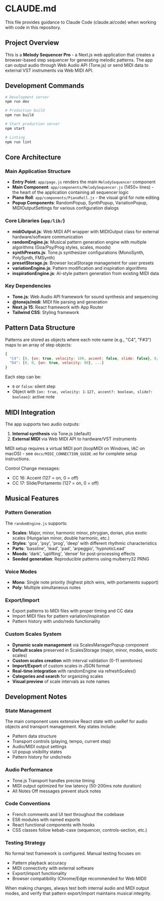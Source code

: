 # CLAUDE.md

This file provides guidance to Claude Code (claude.ai/code) when working with code in this repository.

## Project Overview

This is a **Melody Sequencer Pro** - a Next.js web application that creates a browser-based step sequencer for generating melodic patterns. The app can output audio through Web Audio API (Tone.js) or send MIDI data to external VST instruments via Web MIDI API.

## Development Commands

```bash
# Development server
npm run dev

# Production build
npm run build

# Start production server
npm start

# Linting
npm run lint
```

## Core Architecture

### Main Application Structure
- **Entry Point**: `app/page.js` renders the main `MelodySequencer` component
- **Main Component**: `app/components/MelodySequencer.js` (1450+ lines) - the heart of the application containing all sequencer logic
- **Piano Roll**: `app/components/PianoRoll.js` - the visual grid for note editing
- **Popup Components**: RandomPopup, SynthPopup, VariationPopup, MIDIOutputSettings for various configuration dialogs

### Core Libraries (`app/lib/`)
- **midiOutput.js**: Web MIDI API wrapper with MIDIOutput class for external hardware/software communication
- **randomEngine.js**: Musical pattern generation engine with multiple algorithms (Goa/Psy/Prog styles, scales, moods)
- **synthPresets.js**: Tone.js synthesizer configurations (MonoSynth, PolySynth, FMSynth)
- **presetStorage.js**: Browser localStorage management for user presets
- **variationEngine.js**: Pattern modification and inspiration algorithms
- **inspirationEngine.js**: AI-style pattern generation from existing MIDI data

### Key Dependencies
- **Tone.js**: Web Audio API framework for sound synthesis and sequencing
- **@tonejs/midi**: MIDI file parsing and generation
- **Next.js 15**: React framework with App Router
- **Tailwind CSS**: Styling framework

## Pattern Data Structure

Patterns are stored as objects where each note name (e.g., "C4", "F#3") maps to an array of step objects:
```javascript
{
  "C4": [0, {on: true, velocity: 100, accent: false, slide: false}, 0, ...],
  "D4": [0, 0, {on: true, velocity: 80}, ...]
}
```

Each step can be:
- `0` or `false`: silent step
- Object with `{on: true, velocity: 1-127, accent?: boolean, slide?: boolean}`: active note

## MIDI Integration

The app supports two audio outputs:
1. **Internal synthesis** via Tone.js (default)
2. **External MIDI** via Web MIDI API to hardware/VST instruments

MIDI setup requires a virtual MIDI port (loopMIDI on Windows, IAC on macOS) - see `docs/MIDI_CONNECTION_GUIDE.md` for complete setup instructions.

Control Change messages:
- CC 16: Accent (127 = on, 0 = off)
- CC 17: Slide/Portamento (127 = on, 0 = off)

## Musical Features

### Pattern Generation
The `randomEngine.js` supports:
- **Scales**: Major, minor, harmonic minor, phrygian, dorian, plus exotic scales (Hungarian minor, double harmonic, etc.)
- **Styles**: 'goa', 'psy', 'prog', 'deep' with different rhythmic characteristics
- **Parts**: 'bassline', 'lead', 'pad', 'arpeggio', 'hypnoticLead'
- **Moods**: 'dark', 'uplifting', 'dense' for post-processing effects
- **Seeded generation**: Reproducible patterns using mulberry32 PRNG

### Voice Modes
- **Mono**: Single note priority (highest pitch wins, with portamento support)
- **Poly**: Multiple simultaneous notes

### Export/Import
- Export patterns to MIDI files with proper timing and CC data
- Import MIDI files for pattern variation/inspiration
- Pattern history with undo/redo functionality

### Custom Scales System
- **Dynamic scale management** via ScalesManagerPopup component
- **Default scales** preserved in ScalesStorage (major, minor, modes, exotic scales)
- **Custom scales creation** with interval validation (0-11 semitones)
- **Import/Export** of custom scales in JSON format
- **Real-time integration** with randomEngine via refreshScales()
- **Categories and search** for organizing scales
- **Visual preview** of scale intervals as note names

## Development Notes

### State Management
The main component uses extensive React state with useRef for audio objects and transport management. Key states include:
- Pattern data structure
- Transport controls (playing, tempo, current step)
- Audio/MIDI output settings
- UI popup visibility states
- Pattern history for undo/redo

### Audio Performance
- Tone.js Transport handles precise timing
- MIDI output optimized for low latency (50-200ms note duration)
- All Notes Off messages prevent stuck notes

### Code Conventions
- French comments and UI text throughout the codebase
- ES6 modules with named exports
- React functional components with hooks
- CSS classes follow kebab-case (sequencer, controls-section, etc.)

### Testing Strategy
No formal test framework is configured. Manual testing focuses on:
- Pattern playback accuracy
- MIDI connectivity with external software
- Export/import functionality
- Browser compatibility (Chrome/Edge recommended for Web MIDI)

When making changes, always test both internal audio and MIDI output modes, and verify that pattern export/import maintains musical integrity.